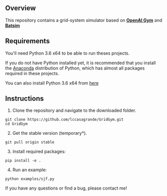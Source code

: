 ## Overview

This repository contains a grid-system simulator based on [**OpenAI Gym**](https://github.com/openai/gym) and [**Batsim**](https://github.com/oar-team/batsim)

## Requirements

You'll need Python 3.6 x64 to be able to run theses projects. 

If you do not have Python installed yet, it is recommended that you install the [Anaconda](https://www.anaconda.com/download/) distribution of Python, which has almost all packages required in these projects. 

You can also install Python 3.6 x64 from [here](https://www.python.org/downloads/)

## Instructions

1. Clone the repository and navigate to the downloaded folder.
```	
git clone https://github.com/lccasagrande/GridGym.git
cd GridGym
```
2. Get the stable version (temporary*).
```
git pull origin stable
```

3. Install required packages: 
```
pip install -e .
```
4. Run an example:
```	
python examples/sjf.py
```
If you have any questions or find a bug, please contact me!